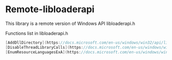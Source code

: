 # Remote-libloaderapi
This library is a remote version of Windows API libloaderapi.h

Functions list in libloaderapi.h
```C
[AddDllDirectory](https://docs.microsoft.com/en-us/windows/win32/api/libloaderapi/nf-libloaderapi-adddlldirectory)
[DisableThreadLibraryCalls](https://docs.microsoft.com/en-us/windows/win32/api/libloaderapi/nf-libloaderapi-disablethreadlibrarycalls)
[EnumResourceLanguagesExA](https://docs.microsoft.com/en-us/windows/win32/api/libloaderapi/nf-libloaderapi-enumresourcelanguagesexa)
```